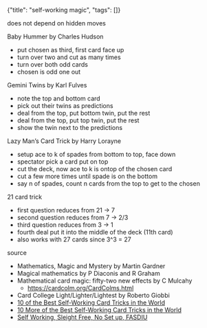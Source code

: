 {"title": "self-working magic", "tags": []}

does not depend on hidden moves

Baby Hummer by Charles Hudson
* put chosen as third, first card face up
* turn over two and cut as many times
* turn over both odd cards
* chosen is odd one out

Gemini Twins by Karl Fulves
* note the top and bottom card
* pick out their twins as predictions
* deal from the top, put bottom twin, put the rest
* deal from the top, put top twin, put the rest
* show the twin next to the predictions

Lazy Man’s Card Trick by Harry Lorayne
* setup ace to k of spades from bottom to top, face down
* spectator pick a card put on top
* cut the deck, now ace to k is ontop of the chosen card
* cut a few more times until spade is on the bottom
* say n of spades, count n cards from the top to get to the chosen

21 card trick
* first question reduces from 21 -> 7
* second question reduces from 7 -> 2/3
* third question reduces from 3 -> 1
* fourth deal put it into the middle of the deck (11th card)
* also works with 27 cards since 3^3 = 27

source
* Mathematics, Magic and Mystery by Martin Gardner
* Magical mathematics by P Diaconis and R Graham
* Mathematical card magic: fifty-two new effects by C Mulcahy
  * https://cardcolm.org/CardColms.html
* Card College Light/Lighter/Lightest by Roberto Giobbi
* [10 of the Best Self-Working Card Tricks in the World](https://playingcarddecks.com/blogs/all-in/10-of-the-best-self-working-card-tricks-in-the-world)
* [10 More of the Best Self-Working Card Tricks in the World](https://playingcarddecks.com/blogs/all-in/10-more-of-the-best-self-working-card-tricks-in-the-world)
* [Self Working, Sleight Free, No Set up, FASDIU](https://themagiccafe.com/forums/viewtopic.php?topic=706907&forum=206)

